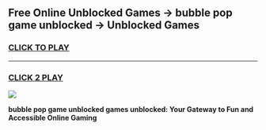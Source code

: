 
## Free Online Unblocked Games → bubble pop game unblocked → Unblocked Games
<h3>
<a href="https://premium.freeplayer.one?title=bubble_pop_game_unblocked&ref=21F">CLICK TO PLAY</a></h3>
<hr>

<h3>
<a href="https://premium.freeplayer.one?title=bubble_pop_game_unblocked&ref=21F">CLICK 2 PLAY</a>
  
</h3>

<a href="https://premium.freeplayer.one?title=bubble_pop_game_unblocked&ref=21F/"><img src="https://clearcache.store/games.png"></a>


**bubble pop game unblocked games unblocked: Your Gateway to Fun and Accessible Online Gaming**

